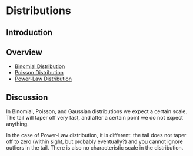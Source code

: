 # Distributions

## Introduction

## Overview
- [Binomial Distribution](binomial-distribution.md)
- [Poisson Distribution](poisson-distribution.md)
- [Power-Law Distribution](power-law-distribution.md)

## Discussion
In Binomial, Poisson, and Gaussian distributions we expect a certain scale. The tail will taper off very fast, and after a certain point we do not expect anything.

In the case of Power-Law distribution, it is different: the tail does not taper off to zero (within sight, but probably eventually?) and you cannot ignore outliers in the tail. There is also no characteristic scale in the distribution.
